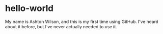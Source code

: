 # hello-world

My name is Ashton Wilson, and this is my first time using GitHub. I've heard about it before, but I've never actually needed to use it.
